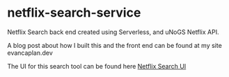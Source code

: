 # netflix-search-service
Netflix Search back end created using Serverless, and uNoGS Netflix API. 

A blog post about how I built this and the front end can be found at my site evancaplan.dev

The UI for this search tool can be found here [Netflix Search UI](https://github.com/evancaplan/netflix-search-ui)

